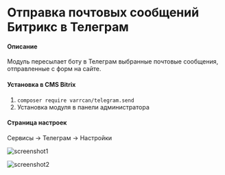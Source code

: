 Отправка почтовых сообщений Битрикс в Телеграм
=====================

#### Описание
Модуль пересылает боту в Телеграм выбранные почтовые сообщения, отправленные с форм на сайте.

#### Установка в CMS Bitrix

1. `composer require varrcan/telegram.send`
2. Установка модуля в панели администратора


#### Страница настроек

Сервисы -> Телеграм -> Настройки

![screenshot1](https://varrcan.me/telegram.send/img12022018341c.png)

![screenshot2](https://varrcan.me/telegram.send/img1202201871ad.png)
